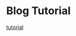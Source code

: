 # Blog Tutorial

[tutorial](https://realpython.com/build-a-blog-from-scratch-django/#:~:text=After%20applying%20all,Shell)
